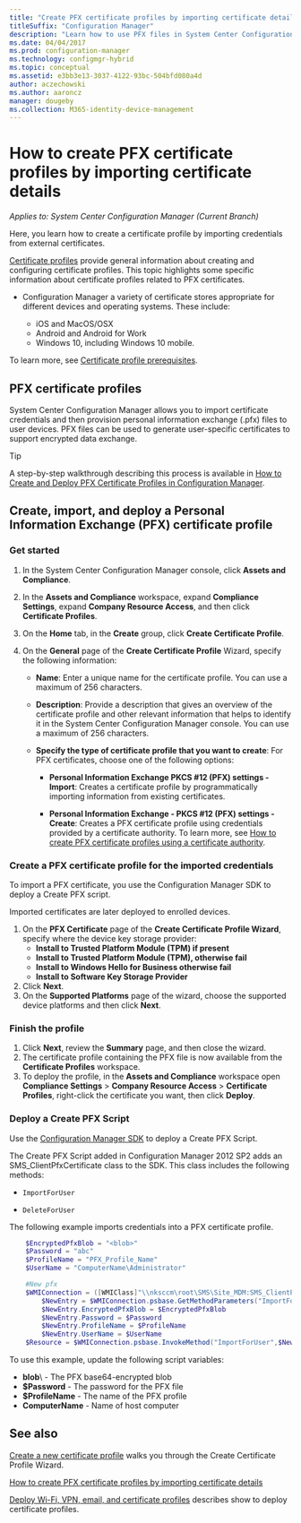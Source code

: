 ```yaml
---
title: "Create PFX certificate profiles by importing certificate details"
titleSuffix: "Configuration Manager"
description: "Learn how to use PFX files in System Center Configuration Manager to generate user-specific certificates that support encrypted data exchange."
ms.date: 04/04/2017
ms.prod: configuration-manager
ms.technology: configmgr-hybrid
ms.topic: conceptual
ms.assetid: e3bb3e13-3037-4122-93bc-504bfd080a4d
author: aczechowski
ms.author: aaroncz
manager: dougeby
ms.collection: M365-identity-device-management
---
```

# How to create PFX certificate profiles by importing certificate details

*Applies to: System Center Configuration Manager (Current Branch)*


Here, you learn how to create a certificate profile by importing credentials from external certificates.  

[Certificate profiles](../../protect/deploy-use/introduction-to-certificate-profiles.md) provide general information about creating and configuring certificate profiles. This topic highlights some specific information about certificate profiles related to PFX certificates.

- Configuration Manager a variety of certificate stores appropriate for different devices and operating systems.  These include:

  -   iOS and MacOS/OSX
  -   Android and Android for Work
  -   Windows 10, including Windows 10 mobile.

To learn more, see [Certificate profile prerequisites](../../protect/plan-design/prerequisites-for-certificate-profiles.md).

## PFX certificate profiles
System Center Configuration Manager allows you to import certificate credentials and then provision personal information exchange (.pfx) files to user devices. PFX files can be used to generate user-specific certificates to support encrypted data exchange.

> [!TIP]  
>  A step-by-step walkthrough describing this process is available in [How to Create and Deploy PFX Certificate Profiles in Configuration Manager](http://blogs.technet.com/b/karanrustagi/archive/2015/09/01/how-to-create-and-deploy-pfx-certificate-profiles-in-configuration-manager.aspx).  

## Create, import, and deploy a Personal Information Exchange (PFX) certificate profile  

### Get started

1.  In the System Center Configuration Manager console, click **Assets and Compliance**.  
2.  In the **Assets and Compliance** workspace, expand **Compliance Settings**, expand **Company Resource Access**, and then click **Certificate Profiles**.  

3.  On the **Home** tab, in the **Create** group, click **Create Certificate Profile**.

4.  On the **General** page of the **Create Certificate Profile** Wizard, specify the following information:  

    -   **Name**: Enter a unique name for the certificate profile. You can use a maximum of 256 characters.  

    -   **Description**: Provide a description that gives an overview of the certificate profile and other relevant information that helps to identify it in the System Center Configuration Manager console. You can use a maximum of 256 characters.  

    -   **Specify the type of certificate profile that you want to create**: For PFX certificates, choose one of the following options:  

        -   **Personal Information Exchange PKCS #12 (PFX) settings - Import**: Creates a certificate profile by programmatically importing information from existing certificates.  

        -   **Personal Information Exchange - PKCS #12 (PFX) settings - Create**: Creates a PFX certificate profile using credentials provided by a certificate authority.  To learn more, see [How to create PFX certificate profiles using a certificate authority](../../mdm/deploy-use/create-pfx-certificate-profiles.md).


### Create a PFX certificate profile for the imported credentials

To import a PFX certificate, you use the Configuration Manager SDK to deploy a Create PFX script. 

Imported certificates are later deployed to enrolled devices.

1. On the **PFX Certificate** page of the **Create Certificate Profile Wizard**, specify where the device key storage provider:
	- 	**Install to Trusted Platform Module (TPM) if present**  
    -   **Install to Trusted Platform Module (TPM), otherwise fail** 
    -   **Install to Windows Hello for Business otherwise fail** 
    -   **Install to Software Key Storage Provider** 
2. Click **Next**. 
3. On the **Supported Platforms** page of the wizard, choose the supported device platforms and then click **Next**.

### Finish the profile

1.  Click **Next**, review the **Summary** page, and then close the wizard.  
2.  The certificate profile containing the PFX file is now available from the **Certificate Profiles** workspace. 
3.  To deploy the profile, in the **Assets and Compliance** workspace open **Compliance Settings** > **Company Resource Access** > **Certificate Profiles**, right-click the certificate you want, then click **Deploy**. 

### Deploy a Create PFX Script

Use the [Configuration Manager SDK](http://go.microsoft.com/fwlink/?LinkId=613525) to deploy a Create PFX Script. 

The Create PFX Script added in Configuration Manager 2012 SP2 adds an SMS_ClientPfxCertificate class to the SDK. This class includes the following methods:  

-   `ImportForUser`  

-   `DeleteForUser`  

The following example imports credentials into a PFX certificate profile.

``` powershell
    $EncryptedPfxBlob = "<blob>"  
    $Password = "abc"  
    $ProfileName = "PFX_Profile_Name"  
    $UserName = "ComputerName\Administrator"  

    #New pfx  
    $WMIConnection = ([WMIClass]"\\nksccm\root\SMS\Site_MDM:SMS_ClientPfxCertificate")  
        $NewEntry = $WMIConnection.psbase.GetMethodParameters("ImportForUser")  
        $NewEntry.EncryptedPfxBlob = $EncryptedPfxBlob  
        $NewEntry.Password = $Password  
        $NewEntry.ProfileName = $ProfileName  
        $NewEntry.UserName = $UserName  
    $Resource = $WMIConnection.psbase.InvokeMethod("ImportForUser",$NewEntry,$null)  
```  

To use this example, update the following script variables:  

   -   **blob**\ - The PFX base64-encrypted blob  
   -   **$Password** - The password for the PFX file  
   -   **$ProfileName** - The name of the PFX profile  
   -   **ComputerName** - Name of host computer   

## See also
[Create a new certificate profile](../../protect/deploy-use/create-certificate-profiles.md) walks you through the Create Certificate Profile Wizard.

[How to create PFX certificate profiles by importing certificate details](../../mdm/deploy-use/create-pfx-certificate-profiles.md)

[Deploy Wi-Fi, VPN, email, and certificate profiles](../../protect/deploy-use/deploy-wifi-vpn-email-cert-profiles.md) describes show to deploy certificate profiles.
